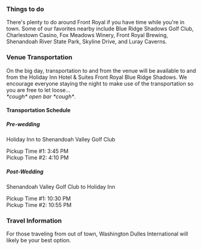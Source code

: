 ### Things to do
There's plenty to do around Front Royal if you have time while you're in town. Some of our favorites nearby include Blue Ridge Shadows Golf Club, Charlestown Casino, Fox Meadows Winery, Front Royal Brewing, Shenandoah River State Park, Skyline Drive, and Luray Caverns.

### Venue Transportation
On the big day, transportation to and from the venue will be available to and from the Holiday Inn Hotel & Suites Front Royal Blue Ridge Shadows. We encourage everyone staying the night to make use of the transportation so you are free to let loose...<br> _\*cough\* open bar \*cough\*_.

#### Transportation Schedule

<div class="pickup-time">
  <div class="pickup-time__section">
    <h5 class="pickup-time__heading">Pre-wedding</h5>
    <p class="pickup-time__meta">Holiday Inn to Shenandoah Valley Golf Club</p>
    Pickup Time #1: 3:45 PM<br>
    Pickup Time #2: 4:10 PM
  </div>

  <div class="pickup-time__section">
    <h5 class="pickup-time__heading">Post-Wedding</h5>
    <p class="pickup-time__meta">Shenandoah Valley Golf Club to Holiday Inn</p>
    Pickup Time #1: 10:30 PM<br>
    Pickup Time #2: 10:55 PM 
  </div>
</div>

### Travel Information
For those traveling from out of town, Washington Dulles International will likely be your best option.
